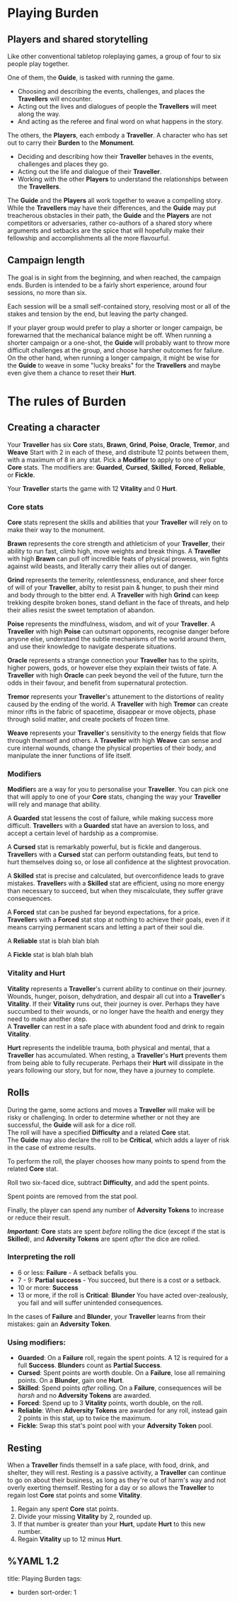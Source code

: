 # Playing Burden

## Players and shared storytelling

Like other conventional tabletop roleplaying games, a group of four to six people play together.  

One of them, the **Guide**, is tasked with running the game.
- Choosing and describing the events, challenges, and places the **Travellers** will encounter.
- Acting out the lives and dialogues of people the **Travellers** will meet along the way.
- And acting as the referee and final word on what happens in the story.
  
The others, the **Players**, each embody a **Traveller**. A character who has set out to carry their **Burden** to the **Monument**.  
- Deciding and describing how their **Traveller** behaves in the events, challenges and places they go.
- Acting out the life and dialogue of their **Traveller**.  
- Working with the other **Players** to understand the relationships between the **Travellers**.  
  
The **Guide** and the **Players** all work together to weave a compelling story. While the **Travellers** may have their differences, and the **Guide** may put treacherous obstacles in their path, the **Guide** and the **Players** are not competitors or adversaries, rather co-authors of a shared story where arguments and setbacks are the spice that will hopefully make their fellowship and accomplishments all the more flavourful.
   
## Campaign length

The goal is in sight from the beginning, and when reached, the campaign ends. Burden is intended to be a fairly short experience, around four sessions, no more than six.  
  
Each session will be a small self-contained story, resolving most or all of the stakes and tension by the end, but leaving the party changed.  
  
If your player group would prefer to play a shorter or longer campaign, be forewarned that the mechanical balance might be off. When running a shorter campaign or a one-shot, the **Guide** will probably want to throw more difficult challenges at the group, and choose harsher outcomes for failure. On the other hand, when running a longer campaign, it might be wise for the **Guide** to weave in some "lucky breaks" for the **Travellers** and maybe even give them a chance to reset their **Hurt**.


# The rules of Burden

## Creating a character
  
Your **Traveller** has six **Core** stats, **Brawn**, **Grind**, **Poise**, **Oracle**, **Tremor**, and **Weave**
Start with 2 in each of these, and distribute 12 points between them, with a maximum of 8 in any stat.
Pick a **Modifier** to apply to one of your **Core** stats. The modifiers are: **Guarded**, **Cursed**, **Skilled**, **Forced**, **Reliable**, or **Fickle**.

Your **Traveller** starts the game with 12 **Vitality** and 0 **Hurt**.


<!--
You have access to all of the **Base Talent**s.  
Pick an **Archetype**, you will have access to all of their **Talent**s.  
You may swap out up to two of your **Archetype**'s **Talent**s with **Talent**s from other **Archetype**s.
-->
### Core stats
  
**Core** stats represent the skills and abilities that your **Traveller** will rely on to make their way to the monument.
  
**Brawn** represents the core strength and athleticism of your **Traveller**, their ability to run fast, climb high, move weights and break things. A **Traveller** with high **Brawn** can pull off incredible feats of physical prowess, win fights against wild beasts, and literally carry their allies out of danger.  
  
**Grind** represents the temerity, relentlessness, endurance, and sheer force of will of your **Traveller**, abilty to resist pain & hunger, to push their mind and body through to the bitter end. A **Traveller** with high **Grind** can keep trekking despite broken bones, stand defiant in the face of threats, and help their allies resist the sweet temptation of abandon.  
  
**Poise** represents the mindfulness, wisdom, and wit of your **Traveller**. A **Traveller** with high **Poise** can outsmart opponents, recognise danger before anyone else, understand the subtle mechanisms of the world around them, and use their knowledge to navigate desperate situations.
  
**Oracle** represents a strange connection your **Traveller** has to the spirits, higher powers, gods, or however else they explain their twists of fate. A **Traveller** with high **Oracle** can peek beyond the veil of the future, turn the odds in their favour, and benefit from supernatural protection.
   
**Tremor** represents your **Traveller**'s attunement to the distortions of reality caused by the ending of the world. A **Traveller** with high **Tremor** can create minor rifts in the fabric of spacetime, disappear or move objects, phase through solid matter, and create pockets of frozen time.
  
**Weave** represents your **Traveller**'s sensitivity to the energy fields that flow through themself and others. A **Traveller** with high **Weave** can sense and cure internal wounds, change the physical properties of their body, and manipulate the inner functions of life itself.

### Modifiers

**Modifier**s are a way for you to personalise your **Traveller**. You can pick one that will apply to one of your **Core** stats, changing the way your **Traveller** will rely and manage that ability.
  
A **Guarded** stat lessens the cost of failure, while making success more difficult. **Traveller**s with a **Guarded** stat have an aversion to loss, and accept a certain level of hardship as a compromise.  
  
A **Cursed** stat is remarkably powerful, but is fickle and dangerous. **Traveller**s with a **Cursed** stat can perform outstanding feats, but tend to hurt themselves doing so, or lose all confidence at the slightest provocation.  

A **Skilled** stat is precise and calculated, but overconfidence leads to grave mistakes. **Traveller**s with a **Skilled** stat are efficient, using no more energy than necessary to succeed, but when they miscalculate, they suffer grave consequences.  
  
A **Forced** stat can be pushed far beyond expectations, for a price. **Traveller**s with a **Forced** stat stop at nothing to achieve their goals, even if it means carrying permanent scars and letting a part of their soul die.

A **Reliable** stat is blah blah blah

A **Fickle** stat is blah blah blah

### Vitality and Hurt

**Vitality** represents a **Traveller**'s current ability to continue on their journey. Wounds, hunger, poison, dehydration, and despair all cut into a **Traveller**'s **Vitality**. If their **Vitality** runs out, their journey is over. Perhaps they have succumbed to their wounds, or no longer have the health and energy they need to make another step.  
A **Traveller** can rest in a safe place with abundent food and drink to regain **Vitality**.  
  
**Hurt** represents the indelible trauma, both physical and mental, that a **Traveller** has accumulated. When resting, a **Traveller**'s **Hurt** prevents them from being able to fully recuperate. Perhaps their **Hurt** will dissipate in the years following our story, but for now, they have a journey to complete.

## Rolls

During the game, some actions and moves a **Traveller** will make will be risky or challenging. In order to determine whether or not they are successful, the **Guide** will ask for a dice roll.  
The roll will have a specified **Difficulty** and a related **Core** stat.  
The **Guide** may also declare the roll to be **Critical**, which adds a layer of risk in the case of extreme results.
  
To perform the roll, the player chooses how many points to spend from the related **Core** stat.  
  
Roll two six-faced dice, subtract **Difficulty**, and add the spent points.  
  
Spent points are removed from the stat pool.

Finally, the player can spend any number of **Adversity Tokens** to increase or reduce their result.

_**Important:**_ **Core** stats are spent *before* rolling the dice (except if the stat is **Skilled**), and **Adversity Tokens** are spent *after* the dice are rolled.


### Interpreting the roll

- 6 or less: **Failure** - A setback befalls you.
- 7 - 9: **Partial success** - You succeed, but there is a cost or a setback.
- 10 or more: **Success**
- 13 or more, if the roll is **Critical**: **Blunder** You have acted over-zealously, you fail and will suffer unintended consequences.

In the cases of **Failure** and **Blunder**, your **Traveller** learns from their mistakes: gain an **Adversity Token**.

### Using modifiers:

- **Guarded**: On a **Failure** roll, regain the spent points. A 12 is required for a full **Success**. **Blunder**s count as **Partial Success**.
- **Cursed**: Spent points are worth double. On a **Failure**, lose all remaining points. On a **Blunder**, gain one **Hurt**.
- **Skilled**: Spend points *after* rolling. On a **Failure**, consequences will be *harsh* and no **Adversity Tokens** are awarded.
- **Forced**: Spend up to 3 **Vitality** points, worth double, on the roll.
- **Reliable**: When **Adversity Tokens** are awarded for any roll, instead gain 2 points in this stat, up to twice the maximum.
- **Fickle**: Swap this stat's point pool with your **Adversity Token** pool.

## Resting

When a **Traveller** finds themself in a safe place, with food, drink, and shelter, they will rest. Resting is a passive activity, a **Traveller** can continue to go on about their business, as long as they're out of harm's way and not overly exerting themself. Resting for a day or so allows the **Traveller** to regain lost **Core** stat points and some **Vitality**.

1. Regain any spent **Core** stat points.
2. Divide your missing **Vitality** by 2, rounded up.
3. If that number is greater than your **Hurt**, update **Hurt** to this new number.
4. Regain **Vitality** up to 12 minus **Hurt**.

<!--## Archetypes
   
**Archetype**s are broad categories of the sort of people **Traveller**s might be. The descriptions provided are there to serve as inspiration or flavour. Your **Traveller** may use an **Archetype** without fitting the description.  
Your **Traveller**'s **Archetype** gives them access to a set of **Talent**s that set them apart from ordinary folk.  
  
### [The Paragon](/burden/paragon)


### [The Pathfinder](/burden/pathfinder)


### [The Splitter](/burden/splitter)
-->

%YAML 1.2
---
title: Playing Burden
tags:
  - burden
sort-order: 1
